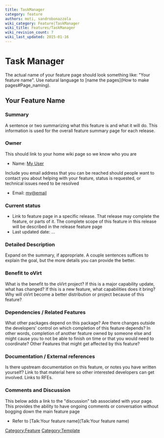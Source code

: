 ```yaml
---
title: TaskManager
category: feature
authors: moti, sandrobonazzola
wiki_category: Feature|TaskManager
wiki_title: Features/TaskManager
wiki_revision_count: 7
wiki_last_updated: 2015-01-16
---
```


# Task Manager

The actual name of your feature page should look something like: "Your feature name". Use natural language to [name the pages](How to make pages#Page_naming).

## Your Feature Name

### Summary

A sentence or two summarizing what this feature is and what it will do. This information is used for the overall feature summary page for each release.

### Owner

This should link to your home wiki page so we know who you are

*   Name: [ My User](User:MyUser)

Include you email address that you can be reached should people want to contact you about helping with your feature, status is requested, or technical issues need to be resolved

*   Email: <my@email>

### Current status

*   Link to feature page in a specific release. That release may complete the feature, or parts of it. The complete scope of this feature in this release will be described in the release feature page
*   Last updated date: ...

### Detailed Description

Expand on the summary, if appropriate. A couple sentences suffices to explain the goal, but the more details you can provide the better.

### Benefit to oVirt

What is the benefit to the oVirt project? If this is a major capability update, what has changed? If this is a new feature, what capabilities does it bring? Why will oVirt become a better distribution or project because of this feature?

### Dependencies / Related Features

What other packages depend on this package? Are there changes outside the developers' control on which completion of this feature depends? In other words, completion of another feature owned by someone else and might cause you to not be able to finish on time or that you would need to coordinate? Other Features that might get affected by this feature?

### Documentation / External references

Is there upstream documentation on this feature, or notes you have written yourself? Link to that material here so other interested developers can get involved. Links to RFEs.

### Comments and Discussion

This below adds a link to the "discussion" tab associated with your page. This provides the ability to have ongoing comments or conversation without bogging down the main feature page

*   Refer to [Talk:Your feature name](Talk:Your feature name)

<Category:Feature> <Category:Template>
